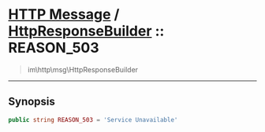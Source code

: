 # [HTTP Message](http.md) / [HttpResponseBuilder](http-HttpResponseBuilder.md) :: REASON_503
 > im\http\msg\HttpResponseBuilder
____

## Synopsis
```php
public string REASON_503 = 'Service Unavailable'
```
